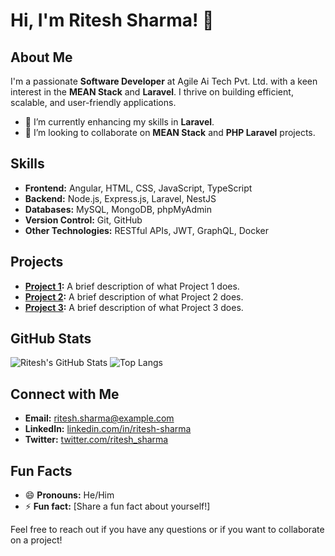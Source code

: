 
# Hi, I'm Ritesh Sharma! 👋

## About Me
I'm a passionate **Software Developer** at Agile Ai Tech Pvt. Ltd. with a keen interest in the **MEAN Stack** and **Laravel**. I thrive on building efficient, scalable, and user-friendly applications.

- 🌱 I’m currently enhancing my skills in **Laravel**.
- 💞️ I’m looking to collaborate on **MEAN Stack** and **PHP Laravel** projects.

## Skills
- **Frontend:** Angular, HTML, CSS, JavaScript, TypeScript
- **Backend:** Node.js, Express.js, Laravel, NestJS
- **Databases:** MySQL, MongoDB, phpMyAdmin
- **Version Control:** Git, GitHub
- **Other Technologies:** RESTful APIs, JWT, GraphQL, Docker

## Projects
- **[Project 1](https://github.com/ritesh-sharma/project1):** A brief description of what Project 1 does.
- **[Project 2](https://github.com/ritesh-sharma/project2):** A brief description of what Project 2 does.
- **[Project 3](https://github.com/ritesh-sharma/project3):** A brief description of what Project 3 does.

## GitHub Stats
![Ritesh's GitHub Stats](https://github-readme-stats.vercel.app/api?username=ritesh-sharma&show_icons=true&theme=radical)
![Top Langs](https://github-readme-stats.vercel.app/api/top-langs/?username=ritesh-sharma&layout=compact&theme=radical)

## Connect with Me
- **Email:** [ritesh.sharma@example.com](mailto:ritesh.sharma@example.com)
- **LinkedIn:** [linkedin.com/in/ritesh-sharma](https://www.linkedin.com/in/ritesh-sharma)
- **Twitter:** [twitter.com/ritesh_sharma](https://twitter.com/ritesh_sharma)

## Fun Facts
- 😄 **Pronouns:** He/Him
- ⚡ **Fun fact:** [Share a fun fact about yourself!]

Feel free to reach out if you have any questions or if you want to collaborate on a project!
